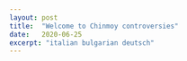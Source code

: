 ```yaml
---
layout: post
title:  "Welcome to Chinmoy controversies"
date:   2020-06-25
excerpt: "italian bulgarian deutsch"
---
```

